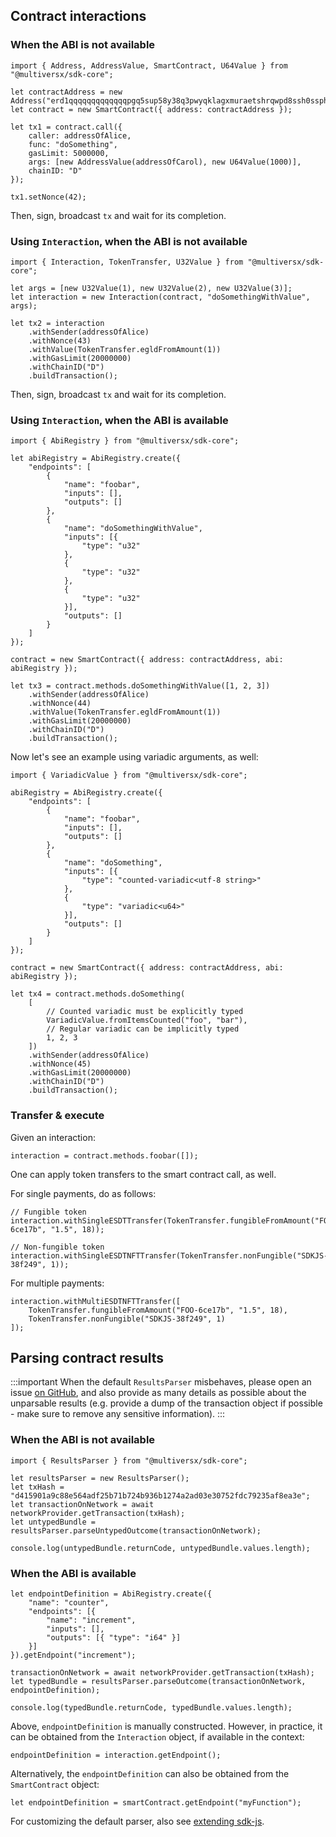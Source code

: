 

## Contract interactions

### When the ABI is not available

```
import { Address, AddressValue, SmartContract, U64Value } from "@multiversx/sdk-core";

let contractAddress = new Address("erd1qqqqqqqqqqqqqpgq5sup58y38q3pwyqklagxmuraetshrqwpd8ssh0ssph");
let contract = new SmartContract({ address: contractAddress });

let tx1 = contract.call({
    caller: addressOfAlice,
    func: "doSomething",
    gasLimit: 5000000,
    args: [new AddressValue(addressOfCarol), new U64Value(1000)],
    chainID: "D"
});

tx1.setNonce(42);
```

Then, sign, broadcast `tx` and wait for its completion.

### Using `Interaction`, when the ABI is not available

```
import { Interaction, TokenTransfer, U32Value } from "@multiversx/sdk-core";

let args = [new U32Value(1), new U32Value(2), new U32Value(3)];
let interaction = new Interaction(contract, "doSomethingWithValue", args);

let tx2 = interaction
    .withSender(addressOfAlice)
    .withNonce(43)
    .withValue(TokenTransfer.egldFromAmount(1))
    .withGasLimit(20000000)
    .withChainID("D")
    .buildTransaction();
```

Then, sign, broadcast `tx` and wait for its completion.

### Using `Interaction`, when the ABI is available

```
import { AbiRegistry } from "@multiversx/sdk-core";

let abiRegistry = AbiRegistry.create({
    "endpoints": [
        {
            "name": "foobar",
            "inputs": [],
            "outputs": []
        },
        {
            "name": "doSomethingWithValue",
            "inputs": [{
                "type": "u32"
            },
            {
                "type": "u32"
            },
            {
                "type": "u32"
            }],
            "outputs": []
        }
    ]
});

contract = new SmartContract({ address: contractAddress, abi: abiRegistry });

let tx3 = contract.methods.doSomethingWithValue([1, 2, 3])
    .withSender(addressOfAlice)
    .withNonce(44)
    .withValue(TokenTransfer.egldFromAmount(1))
    .withGasLimit(20000000)
    .withChainID("D")
    .buildTransaction();
```

Now let's see an example using variadic arguments, as well:

```
import { VariadicValue } from "@multiversx/sdk-core";

abiRegistry = AbiRegistry.create({
    "endpoints": [
        {
            "name": "foobar",
            "inputs": [],
            "outputs": []
        },
        {
            "name": "doSomething",
            "inputs": [{
                "type": "counted-variadic<utf-8 string>"
            },
            {
                "type": "variadic<u64>"
            }],
            "outputs": []
        }
    ]
});

contract = new SmartContract({ address: contractAddress, abi: abiRegistry });

let tx4 = contract.methods.doSomething(
    [
        // Counted variadic must be explicitly typed 
        VariadicValue.fromItemsCounted("foo", "bar"),
        // Regular variadic can be implicitly typed 
        1, 2, 3
    ])
    .withSender(addressOfAlice)
    .withNonce(45)
    .withGasLimit(20000000)
    .withChainID("D")
    .buildTransaction();
```

### Transfer & execute

Given an interaction:

```
interaction = contract.methods.foobar([]);
```

One can apply token transfers to the smart contract call, as well.

For single payments, do as follows:

```
// Fungible token 
interaction.withSingleESDTTransfer(TokenTransfer.fungibleFromAmount("FOO-6ce17b", "1.5", 18));

// Non-fungible token 
interaction.withSingleESDTNFTTransfer(TokenTransfer.nonFungible("SDKJS-38f249", 1));
```

For multiple payments:

```
interaction.withMultiESDTNFTTransfer([
    TokenTransfer.fungibleFromAmount("FOO-6ce17b", "1.5", 18),
    TokenTransfer.nonFungible("SDKJS-38f249", 1)
]);
```

## Parsing contract results

:::important
When the default `ResultsParser` misbehaves, please open an issue [on GitHub](https://github.com/multiversx/mx-sdk-js-core/issues), and also provide as many details as possible about the unparsable results (e.g. provide a dump of the transaction object if possible - make sure to remove any sensitive information).
:::

### When the ABI is not available

```
import { ResultsParser } from "@multiversx/sdk-core";

let resultsParser = new ResultsParser();
let txHash = "d415901a9c88e564adf25b71b724b936b1274a2ad03e30752fdc79235af8ea3e";
let transactionOnNetwork = await networkProvider.getTransaction(txHash);
let untypedBundle = resultsParser.parseUntypedOutcome(transactionOnNetwork);

console.log(untypedBundle.returnCode, untypedBundle.values.length);
```

### When the ABI is available

```
let endpointDefinition = AbiRegistry.create({
    "name": "counter",
    "endpoints": [{
        "name": "increment",
        "inputs": [],
        "outputs": [{ "type": "i64" }]
    }]
}).getEndpoint("increment");

transactionOnNetwork = await networkProvider.getTransaction(txHash);
let typedBundle = resultsParser.parseOutcome(transactionOnNetwork, endpointDefinition);

console.log(typedBundle.returnCode, typedBundle.values.length);
```

Above, `endpointDefinition` is manually constructed. 
However, in practice, it can be obtained from the `Interaction` object, if available in the context:

```
endpointDefinition = interaction.getEndpoint();
```

Alternatively, the `endpointDefinition` can also be obtained from the `SmartContract` object:

```
let endpointDefinition = smartContract.getEndpoint("myFunction");
```

For customizing the default parser, also see [extending sdk-js](/sdk-and-tools/sdk-js/extending-sdk-js).